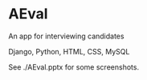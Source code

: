 # AEval
An app for interviewing candidates

Django, Python, HTML, CSS, MySQL

See ./AEval.pptx for some screenshots.
